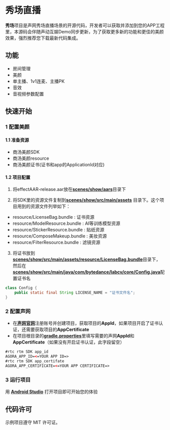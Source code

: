 # 秀场直播
**秀场**项目是声网秀场直播场景的开源代码，开发者可以获取并添加到您的APP工程里，本源码会伴随声动互娱Demo同步更新，为了获取更多新的功能和更佳的美颜效果，强烈推荐您下载最新代码集成。

## 功能
- 房间管理
- 美颜
- 单主播、1v1连麦、主播PK
- 音效
- 音视频参数配置

## 快速开始

### 1 配置美颜

#### 1.1 准备资源

- 商汤美颜SDK
- 商汤美颜resource
- 商汤美颜证书(证书和app的ApplicationId对应)

#### 1.2 项目配置

1. 将effectAAR-release.aar放在[**scenes/show/aars**](aars)目录下

2. 将SDK里的资源文件复制到[**scenes/show/src/main/assets**](src/main/assets) 目录下。这个项目用到的资源文件列举如下： 
- resource/LicenseBag.bundle : 证书资源
- resource/ModelResource.bundle : AI等训练模型资源
- resource/StickerResource.bundle : 贴纸资源
- resource/ComposeMakeup.bundle : 美妆资源
- resource/FilterResource.bundle : 滤镜资源

3. 将证书放到[**scenes/show/src/main/assets/resource/LicenseBag.bundle**](src/main/assets/resource/LicenseBag.bundle)目录下，
   然后在[**scenes/show/src/main/java/com/bytedance/labcv/core/Config.java**](src/main/java/com/bytedance/labcv/core/Config.java)配置证书名
```java
class Config {
    public static final String LICENSE_NAME = "证书文件名";
}
```

### 2 配置声网
- 在[**声网官网**](https://www.agora.io/cn/)注册账号并创建项目，获取项目的**AppId**，如果项目开启了证书认证，还需要获取项目的**AppCertificate**
- 在项目根目录的[**gradle.properties**](../../gradle.properties)里填写需要的声网**AppId**和**AppCertificate**（如果没有开启证书认证，此字段留空）
```xml
#rtc rtm SDK app_id
AGORA_APP_ID=<=YOUR APP ID=>
#rtc rtm SDK app_certifate
AGORA_APP_CERTIFICATE=<=YOUR APP CERTIFICATE=>
```
### 3 运行项目
用 [**Android Studio**](https://developer.android.com/studio) 打开项目即可开始您的体验

## 代码许可

示例项目遵守 MIT 许可证。

